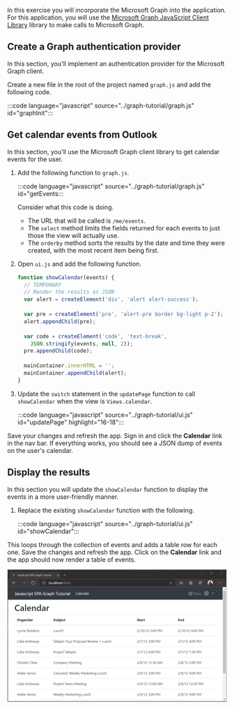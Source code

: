 <!-- markdownlint-disable MD002 MD041 -->

In this exercise you will incorporate the Microsoft Graph into the application. For this application, you will use the [Microsoft Graph JavaScript Client Library](https://github.com/microsoftgraph/msgraph-sdk-javascript) library to make calls to Microsoft Graph.

## Create a Graph authentication provider

In this section, you'll implement an authentication provider for the Microsoft Graph client.

Create a new file in the root of the project named `graph.js` and add the following code.

:::code language="javascript" source="../graph-tutorial/graph.js" id="graphInit":::

## Get calendar events from Outlook

In this section, you'll use the Microsoft Graph client library to get calendar events for the user.

1. Add the following function to `graph.js`.

    :::code language="javascript" source="../graph-tutorial/graph.js" id="getEvents:::

    Consider what this code is doing.

    - The URL that will be called is `/me/events`.
    - The `select` method limits the fields returned for each events to just those the view will actually use.
    - The `orderby` method sorts the results by the date and time they were created, with the most recent item being first.

1. Open `ui.js` and add the following function.

    ```javascript
    function showCalendar(events) {
      // TEMPORARY
      // Render the results as JSON
      var alert = createElement('div', 'alert alert-success');

      var pre = createElement('pre', 'alert-pre border bg-light p-2');
      alert.appendChild(pre);

      var code = createElement('code', 'text-break',
        JSON.stringify(events, null, 2));
      pre.appendChild(code);

      mainContainer.innerHTML = '';
      mainContainer.appendChild(alert);
    }
    ```

1. Update the `switch` statement in the `updatePage` function to call `showCalendar` when the view is `Views.calendar`.

    :::code language="javascript" source="../graph-tutorial/ui.js" id="updatePage" highlight="16-18":::

Save your changes and refresh the app. Sign in and click the **Calendar** link in the nav bar. If everything works, you should see a JSON dump of events on the user's calendar.

## Display the results

In this section you will update the `showCalendar` function to display the events in a more user-friendly manner.

1. Replace the existing `showCalendar` function with the following.

    :::code language="javascript" source="../graph-tutorial/ui.js" id="showCalendar":::

This loops through the collection of events and adds a table row for each one. Save the changes and refresh the app. Click on the **Calendar** link and the app should now render a table of events.

![A screenshot of the table of events](./images/calendar-list.png)

